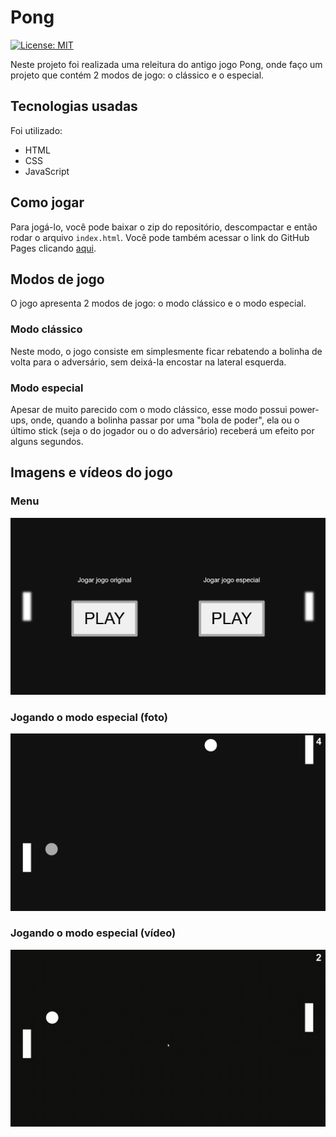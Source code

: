 # Pong

[![License: MIT](https://img.shields.io/badge/License-MIT-yellow.svg)](https://opensource.org/licenses/MIT)

Neste projeto foi realizada uma releitura do antigo jogo Pong, onde faço um projeto que contém 2 modos de jogo: o clássico e o especial.

## Tecnologias usadas

Foi utilizado:
- HTML
- CSS
- JavaScript

## Como jogar

Para jogá-lo, você pode baixar o zip do repositório, descompactar e então rodar o arquivo `index.html`. Você pode também acessar o link do GitHub Pages clicando [aqui](https://tiagocitrangulodasilva.github.io/Pong/).

## Modos de jogo

O jogo apresenta 2 modos de jogo: o modo clássico e o modo especial.

### Modo clássico

Neste modo, o jogo consiste em simplesmente ficar rebatendo a bolinha de volta para o adversário, sem deixá-la encostar na lateral esquerda.

### Modo especial

Apesar de muito parecido com o modo clássico, esse modo possui power-ups, onde, quando a bolinha passar por uma "bola de poder", ela ou o último stick (seja o do jogador ou o do adversário) receberá um efeito por alguns segundos.

## Imagens e vídeos do jogo

### Menu  
![Imagem do menu](https://github.com/TiagoCitranguloDaSilva/assets/blob/main/Pong/menuJogo.png)

### Jogando o modo especial (foto)  
![Imagem jogando o modo especial](https://github.com/TiagoCitranguloDaSilva/assets/blob/main/Pong/jogandoModoEspecial.png)

### Jogando o modo especial (vídeo)  
![Vídeo jogando o modo especial](https://github.com/TiagoCitranguloDaSilva/assets/blob/main/Pong/videoJogandoModoEspecial.gif)
